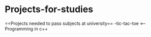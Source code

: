 # Projects-for-studies
==Projects needed to pass subjects at university==
-tic-tac-toe <-- Programming in c++ 
